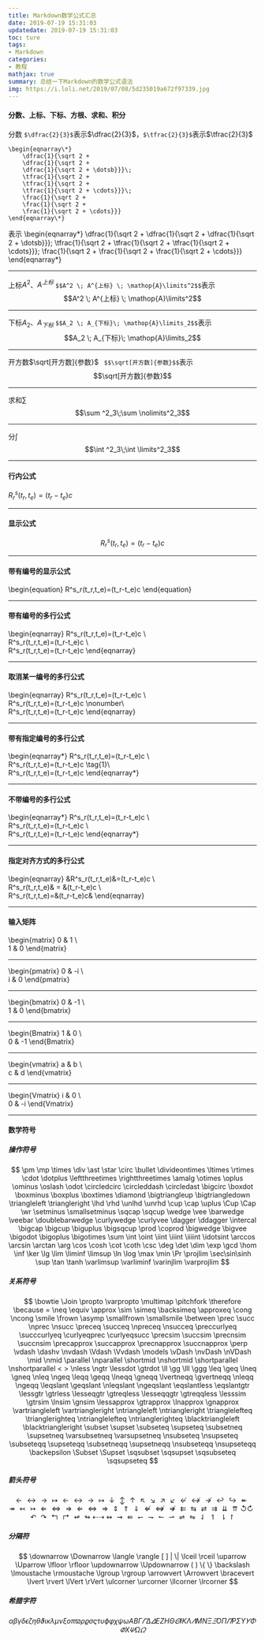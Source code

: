 ```yaml
---
title: Markdown数学公式汇总
date: 2019-07-19 15:31:03
updatedate: 2019-07-19 15:31:03
toc: ture
tags: 
- Markdown
categories: 
- 教程
mathjax: true
summary: 总结一下Markdown的数学公式语法
img: https://i.loli.net/2019/07/08/5d235019a672f97339.jpg
---
```


#### 分数、上标、下标、方根、求和、积分
分数 ` $\dfrac{2}{3}$ `表示$\dfrac{2}{3}$，` $\tfrac{2}{3}$ `表示$\tfrac{2}{3}$
```
\begin{eqnarray\*}
    \dfrac{1}{\sqrt 2 +
    \dfrac{1}{\sqrt 2 +
    \dfrac{1}{\sqrt 2 + \dotsb}}}\;
    \tfrac{1}{\sqrt 2 +
    \tfrac{1}{\sqrt 2 +
    \tfrac{1}{\sqrt 2 + \cdots}}}\;
    \frac{1}{\sqrt 2 +
    \frac{1}{\sqrt 2 +
    \frac{1}{\sqrt 2 + \cdots}}}
\end{eqnarray\*}
```
表示
\begin{eqnarray\*}
    \dfrac{1}{\sqrt 2 +
    \dfrac{1}{\sqrt 2 +
    \dfrac{1}{\sqrt 2 + \dotsb}}}\;
    \tfrac{1}{\sqrt 2 +
    \tfrac{1}{\sqrt 2 +
    \tfrac{1}{\sqrt 2 + \cdots}}}\;
    \frac{1}{\sqrt 2 +
    \frac{1}{\sqrt 2 +
    \frac{1}{\sqrt 2 + \cdots}}}
\end{eqnarray\*}

***
上标$A^2$、$A^{上标}$
` $$A^2 \; A^{上标} \; \mathop{A}\limits^2$$ `表示$$A^2 \; A^{上标} \; \mathop{A}\limits^2$$

***
下标$A_2$、$A_{下标}$
` $$A_2 \; A_{下标}\; \mathop{A}\limits_2$$ `表示$$A_2 \; A_{下标}\; \mathop{A}\limits_2$$

***
开方数$\sqrt[开方数]{参数}$
` $$\sqrt[开方数]{参数}$$`表示$$\sqrt[开方数]{参数}$$

***
求和$\sum$
$$\sum ^2_3\;\sum \nolimits^2_3$$

***
分$\int$
$$\int ^2_3\;\int \limits^2_3$$

***

#### 行内公式
$R^s_r(t_r,t_e)=(t_r-t_e)c$
***
#### 显示公式
$$R^s_r(t_r,t_e)=(t_r-t_e)c$$
***
#### 带有编号的显示公式
\begin{equation}
    R^s_r(t_r,t_e)=(t_r-t_e)c
\end{equation}
***
#### 带有编号的多行公式
\begin{eqnarray}
    R^s_r(t_r,t_e)=(t_r-t_e)c \\\
    R^s_r(t_r,t_e)=(t_r-t_e)c \\\
    R^s_r(t_r,t_e)=(t_r-t_e)c
\end{eqnarray}
***
#### 取消某一编号的多行公式
\begin{eqnarray}
    R^s_r(t_r,t_e)=(t_r-t_e)c \\\
    R^s_r(t_r,t_e)=(t_r-t_e)c \nonumber\\\
    R^s_r(t_r,t_e)=(t_r-t_e)c
\end{eqnarray}
***
#### 带有指定编号的多行公式
\begin{eqnarray\*}
    R^s_r(t_r,t_e)=(t_r-t_e)c \\\
    R^s_r(t_r,t_e)=(t_r-t_e)c \tag{1}\\\
    R^s_r(t_r,t_e)=(t_r-t_e)c
\end{eqnarray\*}
***
#### 不带编号的多行公式
\begin{eqnarray\*}
    R^s_r(t_r,t_e)=(t_r-t_e)c \\\
    R^s_r(t_r,t_e)=(t_r-t_e)c \\\
    R^s_r(t_r,t_e)=(t_r-t_e)c
\end{eqnarray\*}
***
#### 指定对齐方式的多行公式
\begin{eqnarray}
    &R^s_r(t_r,t_e)&=(t_r-t_e)c \\\
    R^s_r(t_r,t_e)& = &(t_r-t_e)c \\\
    R^s_r(t_r,t_e)=&(t_r-t_e)c&
\end{eqnarray}
***
#### 输入矩阵
\begin{matrix}
    0 & 1 \\\
    1 & 0
\end{matrix}
***
\begin{pmatrix}
    0 & -i \\\
    i & 0
\end{pmatrix}
***
\begin{bmatrix}
    0 & -1 \\\
    1 & 0
\end{bmatrix}
***
\begin{Bmatrix}
    1 & 0 \\\
    0 & -1
\end{Bmatrix}
***
\begin{vmatrix}
    a & b \\\
    c & d
\end{vmatrix}
***
\begin{Vmatrix}
    i & 0 \\\
     0 & -i
\end{Vmatrix}
***
#### 数学符号
##### 操作符号
$$
\pm    \mp    \times    \div    \ast    \star    \circ    \bullet    \divideontimes    \ltimes    \rtimes    \cdot    \dotplus    \leftthreetimes    \rightthreetimes    \amalg    \otimes    \oplus    \ominus    \oslash    \odot    \circledcirc    \circleddash    \circledast    \bigcirc \boxdot    \boxminus    \boxplus    \boxtimes    \diamond    \bigtriangleup    \bigtriangledown    \triangleleft    \triangleright    \lhd    \rhd    \unlhd    \unrhd    \cup    \cap    \uplus    \Cup    \Cap    \wr    \setminus    \smallsetminus    \sqcap    \sqcup \wedge    \vee    \barwedge    \veebar    \doublebarwedge    \curlywedge    \curlyvee    \dagger    \ddagger    \intercal    \bigcap    \bigcup    \biguplus    \bigsqcup    \prod    \coprod    \bigwedge    \bigvee    \bigodot    \bigoplus    \bigotimes    \sum \int    \oint    \iint    \iiint    \iiiint    \idotsint    \arccos    \arcsin    \arctan    \arg    \cos    \cosh    \cot    \coth    \csc    \deg    \det    \dim    \exp    \gcd    \hom    \inf    \ker    \lg    \lim    \liminf    \limsup    \ln    \log    \max    \min    \Pr    \projlim    \sec\sin\sinh    \sup    \tan    \tanh \varlimsup    \varliminf    \varinjlim    \varprojlim
 $$
##### 关系符号
$$
\bowtie    \Join    \propto    \varpropto    \multimap    \pitchfork  \therefore    \because    =    \neq    \equiv    \approx    \sim    \simeq    \backsimeq    \approxeq    \cong    \ncong        \smile    \frown    \asymp    \smallfrown    \smallsmile    \between    \prec    \succ    \nprec    \nsucc    \preceq    \succeq    \npreceq    \nsucceq    \preccurlyeq    \succcurlyeq    \curlyeqprec    \curlyeqsucc    \precsim    \succsim    \precnsim    \succnsim    \precapprox    \succapprox    \precnapprox    \succnapprox    \perp    \vdash    \dashv    \nvdash    \Vdash    \Vvdash    \models    \vDash    \nvDash    \nVDash    \mid    \nmid    \parallel    \nparallel    \shortmid    \nshortmid    \shortparallel    \nshortparallel    <    >    \nless    \ngtr    \lessdot    \gtrdot    \ll    \gg    \lll    \ggg    \leq    \geq    \lneq    \gneq    \nleq    \ngeq    \leqq    \geqq    \lneqq    \gneqq    \lvertneqq    \gvertneqq    \nleqq    \ngeqq    \leqslant    \geqslant    \nleqslant    \ngeqslant    \eqslantless    \eqslantgtr    \lessgtr    \gtrless    \lesseqgtr    \gtreqless    \lesseqqgtr    \gtreqqless    \lesssim    \gtrsim    \lnsim    \gnsim    \lessapprox    \gtrapprox    \lnapprox    \gnapprox    \vartriangleleft    \vartriangleright    \ntriangleleft    \ntriangleright    \trianglelefteq    \trianglerighteq    \ntrianglelefteq    \ntrianglerighteq    \blacktriangleleft    \blacktriangleright    \subset    \supset    \subseteq    \supseteq    \subsetneq    \supsetneq    \varsubsetneq    \varsupsetneq    \nsubseteq    \nsupseteq    \subseteqq    \supseteqq    \subsetneqq    \supsetneqq    \nsubseteqq    \nsupseteqq    \backepsilon    \Subset    \Supset    \sqsubset    \sqsupset    \sqsubseteq    \sqsupseteq
$$
##### 箭头符号
$$
\leftarrow    \leftrightarrow    \rightarrow    \mapsto    \longleftarrow        \longleftrightarrow    \longrightarrow    \longmapsto    \downarrow    \updownarrow    \uparrow    \nwarrow        \searrow    \nearrow    \swarrow        \nleftarrow            \nleftrightarrow        \nrightarrow        \hookleftarrow        \hookrightarrow        \twoheadleftarrow        \twoheadrightarrow        \leftarrowtail        \rightarrowtail        \Leftarrow        \Leftrightarrow        \Rightarrow        \Longleftarrow        \Longleftrightarrow        \Longrightarrow            \Updownarrow        \Uparrow        \Downarrow        \nLeftarrow        \nLeftrightarrow    \nRightarrow        \leftleftarrows        \leftrightarrows        \rightleftarrows        \rightrightarrows        \downdownarrows        \upuparrows        \circlearrowleft        \circlearrowright        \curvearrowleft        \curvearrowright        \Lsh        \Rsh        \looparrowleft        \looparrowright        \dashleftarrow        \dashrightarrow        \leftrightsquigarrow        \rightsquigarrow        \Lleftarrow        \leftharpoondown        \rightharpoondown        \leftharpoonup        \rightharpoonup        \rightleftharpoons        \leftrightharpoons        \downharpoonleft        \upharpoonleft        \downharpoonright            \upharpoonright
$$
##### 分隔符
$$
\downarrow    \Downarrow    \langle \rangle [ ] | \| \lceil \rceil \uparrow    \Uparrow    \lfloor        \rfloor    \updownarrow    \Updownarrow    (        )    \{    \} \backslash    \lmoustache        \rmoustache    \lgroup    \rgroup    \arrowvert    \Arrowvert    \bracevert    \lvert    \rvert    \lVert        \rVert    \ulcorner    \urcorner \llcorner \lrcorner
$$
##### 希腊字符
$$
\alpha    \beta        \gamma    \delta    \epsilon    \zeta    \eta    \theta    \vartheta    \iota    \kappa    \lambda    \mu    \nu    \xi    o    \pi    \varpi    \rho    \varrho    \sigma    \varsigma    \tau    \upsilon    \phi    \varphi    \chi    \psi    \omega    A    B    \Gamma    \varGamma    \Delta    \varDelta    E    Z    H    \Theta    \varTheta    I    K    \Lambda    \varLambda    M    N    \Xi    \varXi    O    \Pi    \varPi    P    \Sigma        \Upsilon    \varUpsilon    \Phi    \varPhi    X    \varPsi    \Omega    \varOmega
$$




